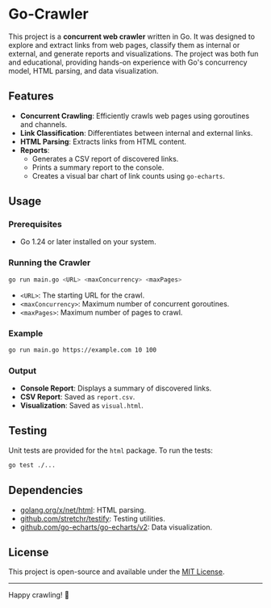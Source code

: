 # Go-Crawler

This project is a **concurrent web crawler** written in Go. It was designed to explore and extract links from web pages, classify them as internal or external, and generate reports and visualizations. The project was both fun and educational, providing hands-on experience with Go's concurrency model, HTML parsing, and data visualization.

## Features

- **Concurrent Crawling**: Efficiently crawls web pages using goroutines and channels.
- **Link Classification**: Differentiates between internal and external links.
- **HTML Parsing**: Extracts links from HTML content.
- **Reports**:
    - Generates a CSV report of discovered links.
    - Prints a summary report to the console.
    - Creates a visual bar chart of link counts using `go-echarts`.

## Usage

### Prerequisites

- Go 1.24 or later installed on your system.

### Running the Crawler

```bash
go run main.go <URL> <maxConcurrency> <maxPages>
```

- `<URL>`: The starting URL for the crawl.
- `<maxConcurrency>`: Maximum number of concurrent goroutines.
- `<maxPages>`: Maximum number of pages to crawl.

### Example

```bash
go run main.go https://example.com 10 100
```

### Output

- **Console Report**: Displays a summary of discovered links.
- **CSV Report**: Saved as `report.csv`.
- **Visualization**: Saved as `visual.html`.

## Testing

Unit tests are provided for the `html` package. To run the tests:

```bash
go test ./...
```

## Dependencies

- [golang.org/x/net/html](https://pkg.go.dev/golang.org/x/net/html): HTML parsing.
- [github.com/stretchr/testify](https://pkg.go.dev/github.com/stretchr/testify): Testing utilities.
- [github.com/go-echarts/go-echarts/v2](https://pkg.go.dev/github.com/go-echarts/go-echarts/v2): Data visualization.

## License

This project is open-source and available under the [MIT License](LICENSE).

---
Happy crawling! 🚀
```